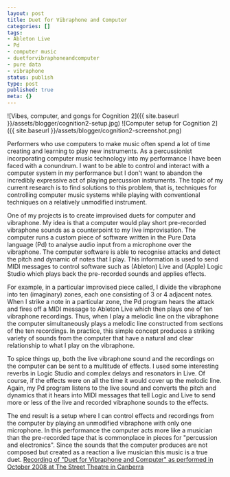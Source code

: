 ```yaml
---
layout: post
title: Duet for Vibraphone and Computer
categories: []
tags:
- Ableton Live
- Pd
- computer music
- duetforvibraphoneandcomputer
- pure data
- vibraphone
status: publish
type: post
published: true
meta: {}
---
```


![Vibes, computer, and gongs for Cognition 2]({{ site.baseurl }}/assets/blogger/cognition2-setup.jpg)
![Computer setup for Cognition 2]({{ site.baseurl }}/assets/blogger/cognition2-screenshot.png)

Performers who use computers to make music often spend a lot of time creating and learning to play new instruments. As a percussionist incorporating computer music technology into my performance I have been faced with a conundrum. I want to be able to control and interact with a computer system in my performance but I don't want to abandon the incredibly expressive act of playing percussion instruments. The topic of my current research is to find solutions to this problem, that is, techniques for controlling computer music systems while playing with conventional techniques on a relatively unmodified instrument.

One of my projects is to create improvised duets for computer and vibraphone. My idea is that a computer would play short pre-recorded vibraphone sounds as a counterpoint to my live improvisation. The computer runs a custom piece of software written in the Pure Data language  (Pd) to analyse audio input from a microphone over the vibraphone. The computer software is able to recognise attacks and detect the pitch and dynamic of notes that I play. This information is used to send MIDI messages to control software such as (Ableton) Live and (Apple) Logic Studio which plays back the pre-recorded sounds and applies effects.

For example, in a particular improvised piece called, I divide the vibraphone into ten (imaginary) zones, each one consisting of 3 or 4 adjacent notes. When I strike a note in a particular zone, the Pd program hears the attack and fires off a MIDI message to Ableton Live which then plays one of ten vibraphone recordings. Thus, when I play a melodic line on the vibraphone the computer simultaneously plays a melodic line constructed from sections of the ten recordings. In practice, this simple concept produces a striking variety of sounds from the computer that have a natural and clear relationship to what I play on the vibraphone.

To spice things up, both the live vibraphone sound and the recordings on the computer can be sent to a multitude of effects. I used some interesting reverbs in Logic Studio and complex delays and resonators in Live. Of course, if the effects were on all the time it would cover up the melodic line. Again, my Pd program listens to the live sound and converts the pitch and dynamics that it hears into MIDI messages that tell Logic and Live to send more or less of the live and recorded vibraphone sounds to the effects.

The end result is a setup where I can control effects and recordings from the computer by playing an unmodified vibraphone with only one microphone. In this performance the computer acts more like a musician than the pre-recorded tape that is commonplace in pieces for "percussion and electronics". Since the sounds that the computer produces are not composed but created as a reaction a live musician this music is a true duet.
[Recording of "Duet for Vibraphone and Computer" as performed in October 2008 at The Street Theatre in Canberra](http://www.epmartin.com/cmpercussion/DuetVibraphoneComputer.mp3)

